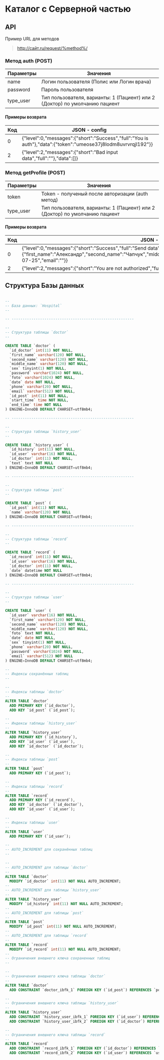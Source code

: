 # Каталог с Серверной частью


## API
Пример URL для методов
> http://сайт.ru/request/%method%/
### Метод auth (POST)
 Параметры | Значения
----------------|----------------------
name     | Логин пользователя (Полис или Логин врача)
password     | Пароль пользователя
type_user | Тип пользователя, варианты: 1 (Пациент) или 2 (Доктор) по умолчанию пациент

#### Примеры возврата
 Код | JSON - config
----------------|----------------------
0     | {"level":0,"messages":{"short":"Success","full":"You is auth"},"data":{"token":"umeose37j8lodm8uvrvrqjl192"}}
2 | {"level":2,"messages":{"short":"Bad input data","full":""},"data":[]}

### Метод getProfile (POST)
 Параметры | Значения
----------------|----------------------
token     | Token - полученый после авторизации (auth метод)
type_user     | Тип пользователя, варианты: 1 (Пациент) или 2 (Доктор) по умолчанию пациент

#### Примеры возврата
 Код | JSON - config
----------------|----------------------
0     | {"level":0,"messages":{"short":"Success","full":"Send data"},"data":{"first_name":"Александр","second_name":"Чапчук","middle_name":"Юрьевич","sex":"1","phone":"","date":"1998-07-25","email":""}}
2 | {"level":2,"messages":{"short":"You are not authorized","full":"Please use method %auth%"},"data":[]}



## Структура Базы данных

```sql

--
-- База данных: `Hospital`
--

-- --------------------------------------------------------

--
-- Структура таблицы `doctor`
--

CREATE TABLE `doctor` (
  `id_doctor` int(11) NOT NULL,
  `first_name` varchar(120) NOT NULL,
  `second_name` varchar(120) NOT NULL,
  `middle_name` varchar(120) NOT NULL,
  `sex` tinyint(1) NOT NULL,
  `password` varchar(1024) NOT NULL,
  `foto` varchar(1024) NOT NULL,
  `date` date NOT NULL,
  `phone` varchar(20) NOT NULL,
  `email` varchar(512) NOT NULL,
  `id_post` int(11) NOT NULL,
  `start_time` time NOT NULL,
  `end_time` time NOT NULL
) ENGINE=InnoDB DEFAULT CHARSET=utf8mb4;

-- --------------------------------------------------------

--
-- Структура таблицы `history_user`
--

CREATE TABLE `history_user` (
  `id_history` int(11) NOT NULL,
  `id_user` varchar(16) NOT NULL,
  `id_doctor` int(11) NOT NULL,
  `text` text NOT NULL
) ENGINE=InnoDB DEFAULT CHARSET=utf8mb4;

-- --------------------------------------------------------

--
-- Структура таблицы `post`
--

CREATE TABLE `post` (
  `id_post` int(11) NOT NULL,
  `name` varchar(120) NOT NULL
) ENGINE=InnoDB DEFAULT CHARSET=utf8mb4;

-- --------------------------------------------------------

--
-- Структура таблицы `record`
--

CREATE TABLE `record` (
  `id_record` int(11) NOT NULL,
  `id_user` varchar(16) NOT NULL,
  `id_doctor` int(11) NOT NULL,
  `date` datetime NOT NULL
) ENGINE=InnoDB DEFAULT CHARSET=utf8mb4;

-- --------------------------------------------------------

--
-- Структура таблицы `user`
--

CREATE TABLE `user` (
  `id_user` varchar(16) NOT NULL,
  `first_name` varchar(120) NOT NULL,
  `second_name` varchar(120) NOT NULL,
  `middle_name` varchar(120) NOT NULL,
  `foto` text NOT NULL,
  `date` date NOT NULL,
  `sex` tinyint(1) NOT NULL,
  `phone` varchar(20) NOT NULL,
  `password` varchar(1024) NOT NULL,
  `email` varchar(512) NOT NULL
) ENGINE=InnoDB DEFAULT CHARSET=utf8mb4;

--
-- Индексы сохранённых таблиц
--

--
-- Индексы таблицы `doctor`
--
ALTER TABLE `doctor`
  ADD PRIMARY KEY (`id_doctor`),
  ADD KEY `id_post` (`id_post`);

--
-- Индексы таблицы `history_user`
--
ALTER TABLE `history_user`
  ADD PRIMARY KEY (`id_history`),
  ADD KEY `id_user` (`id_user`),
  ADD KEY `id_doctor` (`id_doctor`);

--
-- Индексы таблицы `post`
--
ALTER TABLE `post`
  ADD PRIMARY KEY (`id_post`);

--
-- Индексы таблицы `record`
--
ALTER TABLE `record`
  ADD PRIMARY KEY (`id_record`),
  ADD KEY `id_doctor` (`id_doctor`),
  ADD KEY `id_user` (`id_user`);

--
-- Индексы таблицы `user`
--
ALTER TABLE `user`
  ADD PRIMARY KEY (`id_user`);

--
-- AUTO_INCREMENT для сохранённых таблиц
--

--
-- AUTO_INCREMENT для таблицы `doctor`
--
ALTER TABLE `doctor`
  MODIFY `id_doctor` int(11) NOT NULL AUTO_INCREMENT;
--
-- AUTO_INCREMENT для таблицы `history_user`
--
ALTER TABLE `history_user`
  MODIFY `id_history` int(11) NOT NULL AUTO_INCREMENT;
--
-- AUTO_INCREMENT для таблицы `post`
--
ALTER TABLE `post`
  MODIFY `id_post` int(11) NOT NULL AUTO_INCREMENT;
--
-- AUTO_INCREMENT для таблицы `record`
--
ALTER TABLE `record`
  MODIFY `id_record` int(11) NOT NULL AUTO_INCREMENT;
--
-- Ограничения внешнего ключа сохраненных таблиц
--

--
-- Ограничения внешнего ключа таблицы `doctor`
--
ALTER TABLE `doctor`
  ADD CONSTRAINT `doctor_ibfk_1` FOREIGN KEY (`id_post`) REFERENCES `post` (`id_post`) ON DELETE CASCADE ON UPDATE CASCADE;

--
-- Ограничения внешнего ключа таблицы `history_user`
--
ALTER TABLE `history_user`
  ADD CONSTRAINT `history_user_ibfk_1` FOREIGN KEY (`id_user`) REFERENCES `user` (`id_user`) ON DELETE NO ACTION ON UPDATE NO ACTION,
  ADD CONSTRAINT `history_user_ibfk_2` FOREIGN KEY (`id_doctor`) REFERENCES `doctor` (`id_doctor`) ON DELETE NO ACTION ON UPDATE NO ACTION;

--
-- Ограничения внешнего ключа таблицы `record`
--
ALTER TABLE `record`
  ADD CONSTRAINT `record_ibfk_1` FOREIGN KEY (`id_doctor`) REFERENCES `doctor` (`id_doctor`) ON DELETE CASCADE ON UPDATE CASCADE,
  ADD CONSTRAINT `record_ibfk_2` FOREIGN KEY (`id_user`) REFERENCES `user` (`id_user`) ON DELETE CASCADE ON UPDATE CASCADE;

```